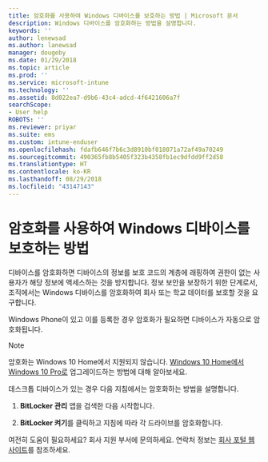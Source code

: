 ```yaml
---
title: 암호화를 사용하여 Windows 디바이스를 보호하는 방법 | Microsoft 문서
description: Windows 디바이스를 암호화하는 방법을 설명합니다.
keywords: ''
author: lenewsad
ms.author: lanewsad
manager: dougeby
ms.date: 01/29/2018
ms.topic: article
ms.prod: ''
ms.service: microsoft-intune
ms.technology: ''
ms.assetid: 8d022ea7-d9b6-43c4-adcd-4f6421606a7f
searchScope:
- User help
ROBOTS: ''
ms.reviewer: priyar
ms.suite: ems
ms.custom: intune-enduser
ms.openlocfilehash: fdafb646f7b6c3d8910bf018071a72af49a70249
ms.sourcegitcommit: 490365fb8b5405f323b4358fb1ec9dfdd9ff2d58
ms.translationtype: HT
ms.contentlocale: ko-KR
ms.lasthandoff: 08/29/2018
ms.locfileid: "43147143"
---
```

# <a name="how-to-protect-your-windows-device-using-encryption"></a>암호화를 사용하여 Windows 디바이스를 보호하는 방법

디바이스를 암호화하면 디바이스의 정보를 보호 코드의 계층에 래핑하여 권한이 없는 사용자가 해당 정보에 액세스하는 것을 방지합니다. 정보 보안을 보장하기 위한 단계로서, 조직에서는 Windows 디바이스를 암호화하여 회사 또는 학교 데이터를 보호할 것을 요구합니다. 

Windows Phone이 있고 이를 등록한 경우 암호화가 필요하면 디바이스가 자동으로 암호화됩니다.

> [!Note]
> 암호화는 Windows 10 Home에서 지원되지 않습니다. [Windows 10 Home에서 Windows 10 Pro로](https://support.microsoft.com/help/12384/windows-10-upgrading-home-to-pro) 업그레이드하는 방법에 대해 알아보세요.


데스크톱 디바이스가 있는 경우 다음 지침에서는 암호화하는 방법을 설명합니다.

1.  **BitLocker 관리** 앱을 검색한 다음 시작합니다.

2.  **BitLocker 켜기**를 클릭하고 지침에 따라 각 드라이브를 암호화합니다.

여전히 도움이 필요하세요? 회사 지원 부서에 문의하세요. 연락처 정보는 [회사 포털 웹 사이트](https://go.microsoft.com/fwlink/?linkid=2010980)를 참조하세요.
